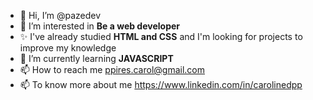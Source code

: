 - 👋 Hi, I’m @pazedev
- 👀 I’m interested in **Be a web developer**
- ✨ I've already studied **HTML and CSS** and I'm looking for projects to improve my knowledge
- 🌱 I’m currently learning **JAVASCRIPT** 
- 📫 How to reach me ppires.carol@gmail.com
- 📫 To know more about me https://www.linkedin.com/in/carolinedpp

